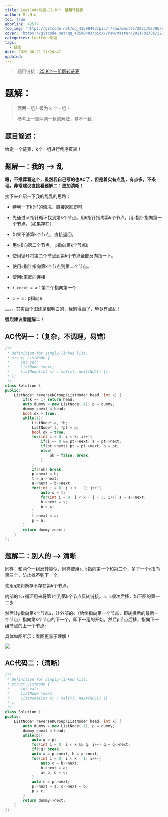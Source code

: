 ```yaml
---
title: LeetCode刷题-25.K个一组翻转链表
author: Mr.Niu
toc: true
abbrlink: 42577
top_img: 'https://gitcode.net/qq_43590403/pic/-/raw/master/2021/02/06/2217be8958644ff0aeee6c0a11233678.png'
cover: 'https://gitcode.net/qq_43590403/pic/-/raw/master/2021/02/06/2217be8958644ff0aeee6c0a11233678.png'
categories: LeetCode刷题
tags:
  - 链表
date: 2020-06-21 21:24:47
updated:
---
```










> 题目链接：[25.K个一组翻转链表](https://leetcode-cn.com/problems/reverse-nodes-in-k-group/)



# 题解：



> 两两一组升级为 k 个一组！
>
> 参考上一篇两两一组的解法，基本一致！



## 题目简述：

给定一个链表，k个一组进行倒序反转！

## 题解一：我的 --> 乱



**嗯，不推荐看这个，虽然我自己写的也AC了，但是着实有点乱，有点多，不条理。非常建议直接看题解二：更加清晰！**



接下来介绍一下我的乱乱的思路：

- 特判一下k为1的情况，直接返回即可

- 先通过`pt`指针循环找到第k个节点。用`b`指针指向第k个节点。用`a`指针指向第一个节点。（如果存在）
- 如果不够第k个节点，直接返回。
- 用`t`指向第二个节点， `p`指向第`k`个节点`b`
- 使用循环将第二个节点到第k个节点全部反向指一下。
- 使用`s`指针指向第k个节点到第二个节点。
- 使用`b`来反向连接
- `t->next = a`：第二个指向第一个
- `p = a`：p指向a



。。。。其实画个图还是很明白的，我懒得画了，毕竟有点乱！

**强烈建议看题解二！**



## AC代码一：（复杂，不调理，易错）



```c++
/**
 * Definition for singly-linked list.
 * struct ListNode {
 *     int val;
 *     ListNode *next;
 *     ListNode(int x) : val(x), next(NULL) {}
 * };
 */
class Solution {
public:
    ListNode* reverseKGroup(ListNode* head, int k) {
        if(k == 1) return head;
        auto dummy = new ListNode(-1), p = dummy;
        dummy->next = head;
        bool ok = true;
        while(1){
            ListNode* a, *b;
            ListNode* t, *pt = p;
            bool ok = true;
            for(int i = 0; i < k; i++){
                if(i == 0 && pt->next) a = pt->next;
                if(pt->next) pt = pt->next, b = pt;
                else{
                    ok = false; break;
                }
            }
            if(!ok) break;
            p->next = b;
            t = a->next;
            a->next = b->next;
            for(int j = 0; j < k - 2; j++){
                auto s = t;
                for(int i = 0; i < k - j - 3; i++) s = s->next;
                b->next = s;
                b = s;
            }
            t->next = a;
            p = a;
        }
        return dummy->next;
    }
};
```



## 题解二：别人的 --> 清晰



同样：和两个一组反转类似，同样使用`a、b`指向第一个和第二个，多了一个`c`指向第三个，防止找不到下一个。

使用`q`来判断存不存在第k个节点。

内部的`for`循环用来将第1个到第k个节点反转链接。`a、b`顺次后移，如下图的第一二步：

然后让`p`指向第k个节点`a`，让外部的`c`（始终指向第一个节点，即转换后的最后一个节点）指向第k个节点的下一个，即下一组的开始。然后p节点后移，指向下一组节点的上一个节点`c`



具体如图所示：看图更易于理解！



![](https://gitcode.net/qq_43590403/pic/-/raw/master/2020/06/21/1d7853d5ea8c377dd3ca3bb280374ff7.png)

## AC代码二：（清晰）





```c++
/**
 * Definition for singly-linked list.
 * struct ListNode {
 *     int val;
 *     ListNode *next;
 *     ListNode(int x) : val(x), next(NULL) {}
 * };
 */
class Solution {
public:
    ListNode* reverseKGroup(ListNode* head, int k) {
        auto dummy = new ListNode(-1), p = dummy;
        dummy->next = head;
        while(p){
            auto q = p;
            for(int i = 0; i < k && q; i++) q = q->next;
            if(!q) break;
            auto a = p->next, b = a->next;
            for(int i = 0; i < k - 1; i++){
                auto c = b->next;
                b->next = a;
                a= b, b = c;
            }
            auto c = p->next;
            p->next = a, c->next = b;
            p = c;
        }
        return dummy->next;
    }
};
```

